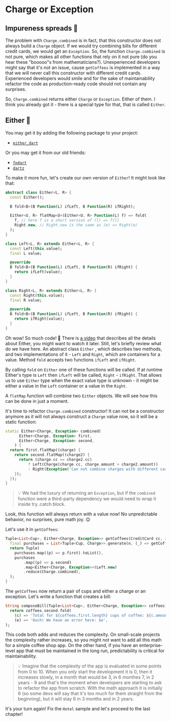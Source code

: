 # Charge or Exception

## Impureness spreads 🦠

The problem with `Charge.combined` is in fact, that this constructor does not always build a `Charge` object. If we would try combining bills for different credit cards, we would get an `Exception`. So, the function `Charge.combined` is not pure, which makes all other functions that rely on it not pure (do you hear these "booooo"s from mathematicians?). Unexperienced developers might say that it's not an issue, cause `getCoffees` is implemented in a way that we will never call this constructor with different credit cards. Experienced developers would smile and for the sake of maintainability refactor the code as production-ready code should not contain any surprises.

So, `Charge.combined` returns either `Charge` or `Exception`. Either of them. I think you already got it - there is a special type for that, that is called `Either`.

## Either 🤷

You may get it by adding the following package to your project:
* [`either_dart`](https://pub.dev/packages/either_dart)

Or you may get it from our old friends:
* [`fpdart`](https://pub.dev/packages/fpdart)
* [`dartz`](https://pub.dev/packages/dartz)

To make it more fun, let's create our own version of `Either`! It might look like that:
```dart
abstract class Either<L, R> {
  const Either();

  B fold<B>(B Function(L) ifLeft, B Function(R) ifRight);

  Either<U, R> flatMap<U>(Either<U, R> Function(L) f) => fold(
    f, // here f is a short version of (l) => f(l)
    Right.new, // Right.new is the same as (e) => Right(e)
  );
}

class Left<L, R> extends Either<L, R> {
  const Left(this.value);
  final L value;

  @override
  B fold<B>(B Function(L) ifLeft, B Function(R) ifRight) {
    return ifLeft(value);
  }
}

class Right<L, R> extends Either<L, R> {
  const Right(this.value);
  final R value;

  @override
  B fold<B>(B Function(L) ifLeft, B Function(R) ifRight) {
    return ifRight(value);
  }
}
```

Oh wow! So much code! 🐶 There is [a video](https://youtu.be/p9dY-vp7xzY) that describes all the details about Either, you might want to watch it later. Still, let's briefly review what do we have here. An abstract class `Either` , which describes two methods, and two implementations of it - `Left` and `Right`, which are containers for a value. Method `fold` accepts two functions `ifLeft` and `ifRight`. 

By calling `fold` on `Either` one of these functions will be called. If at runtime Either's type is `Left` then `ifLeft` will be called, `Right` - `ifRight`. That allows us to use `Either` type when the exact value type is unknown - it might be either a value in the `Left` container or a value in the `Right`.

A `flatMap` function will combine two `Either` objects. We will see how this can be done in just a moment.

It's time to refactor `Charge.combined` constructor! It can not be a constructor anymore as it will not always construct a `Charge` value now, so it will be a static function:
```dart
static Either<Charge, Exception> combined(
      Either<Charge, Exception> first, 
      Either<Charge, Exception> second,
    ) {
  return first.flatMap((charge) {
    return second.flatMap((charge2) {
      return (charge.cc == charge2.cc)
          ? Left(Charge(charge.cc, charge.amount + charge2.amount))
          : Right(Exception('Can not combine charges with different cards'));
    });
  });
}
```

> 💡 We had the luxury of returning an `Exception`, but if the `combined` function were a third-party dependency we would need to wrap it inside try..catch block.

Look, this function will always return with a value now! No unpredictable behavior, no surprises, pure math joy. 😌 

Let's use it in `getCoffees`:
```dart
Tuple<List<Cup>, Either<Charge, Exception>> getCoffees(CreditCard cc, int n) {
  final purchases = List<Tuple<Cup, Charge>>.generate(n, (_) => getCoffee(cc));
  return Tuple(
    purchases.map((p) => p.first).toList(),
    purchases
        .map((p) => p.second)
        .map<Either<Charge, Exception>>(Left.new)
        .reduce(Charge.combined),
  );
}
```

The `getCoffees` now return a pair of cups and either a charge or an exception. Let's write a function that creates a bill:
```dart
String composeBill(Tuple<List<Cup>, Either<Charge, Exception>> coffees)
  return coffees.second.fold(
    (c) => 'Total for ${coffees.first.length} cups of coffee: ${c.amount}',
    (e) => 'Ouch! We have an error here: $e',
);
```

This code both adds and reduces the complexity. On small-scale projects the complexity rather increases, so you might not want to add all this math for a simple coffee shop app. On the other hand, if you have an enterprise-level app that must be maintained in the long run, predictability is critical for maintainability.

> 💡 Imagine that the complexity of the app is evaluated in some points from 0 to 10. When you only start the development it is 0, then it increases slowly, in a month that would be 3, in 6 monthes 7, in 2 years - 9 and that's the moment when developers are starting to ask to refactor the app from scratch. With the math approach it is initially 6 (so some devs will say that it's too much for them straight from the beginning), but it will stay 6 in 3 months and in 2 years.

It's your turn again! Fix the `Hotel` sample and let's proceed to the last chapter!